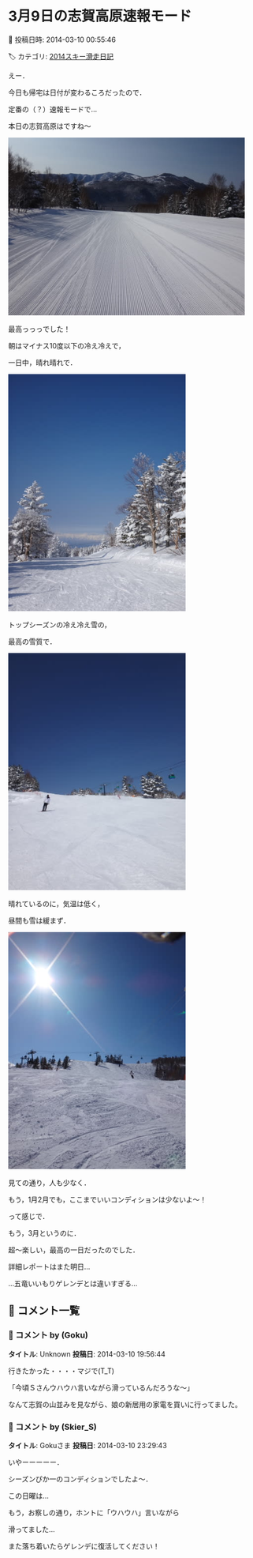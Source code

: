 # 3月9日の志賀高原速報モード

📅 投稿日時: 2014-03-10 00:55:46

🏷️ カテゴリ: [2014スキー滑走日記](c992167609b6415052179ee69ea1ea7d8.md)

えー．


今日も帰宅は日付が変わるころだったので．


定番の（？）速報モードで…





本日の志賀高原はですね～




![69b3fd48c2575c7b61f708c9271cea77.jpg](images/69b3fd48c2575c7b61f708c9271cea77.jpg)




最高っっっでした！





朝はマイナス10度以下の冷え冷えで，


一日中，晴れ晴れで．




![63f34919ca617666b3a874069569a270.jpg](images/63f34919ca617666b3a874069569a270.jpg)







トップシーズンの冷え冷え雪の，


最高の雪質で．




![88b981faf482f4dc22ff1266ecdbbbec.jpg](images/88b981faf482f4dc22ff1266ecdbbbec.jpg)







晴れているのに，気温は低く，


昼間も雪は緩まず．




![1ac7573632e6d74a2a04b05811693bfa.jpg](images/1ac7573632e6d74a2a04b05811693bfa.jpg)




見ての通り，人も少なく．





もう，1月2月でも，ここまでいいコンディションは少ないよ～！


って感じで．


もう，3月というのに．


超～楽しい，最高の一日だったのでした．





詳細レポートはまた明日…





…五竜いいもりゲレンデとは違いすぎる…

## 💬 コメント一覧

### 💬 コメント by (Goku)
**タイトル**: Unknown
**投稿日**: 2014-03-10 19:56:44

行きたかった・・・・マジで(T_T)



「今頃Ｓさんウハウハ言いながら滑っているんだろうな～」



なんて志賀の山並みを見ながら、娘の新居用の家電を買いに行ってました。

### 💬 コメント by (Skier_S)
**タイトル**: Gokuさま
**投稿日**: 2014-03-10 23:29:43

いやーーーーー．

シーズンぴか一のコンディションでしたよ～．

この日曜は…

もう，お察しの通り，ホントに「ウハウハ」言いながら

滑ってました…



また落ち着いたらゲレンデに復活してください！

